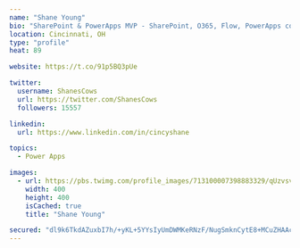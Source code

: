 ```yaml
---
name: "Shane Young"
bio: "SharePoint & PowerApps MVP - SharePoint, O365, Flow, PowerApps consulting? @PowerApps911 | Pure Snark? You found it."
location: Cincinnati, OH
type: "profile"
heat: 89

website: https://t.co/91p5BQ3pUe

twitter:
  username: ShanesCows
  url: https://twitter.com/ShanesCows
  followers: 15557

linkedin:
  url: https://www.linkedin.com/in/cincyshane

topics:
  - Power Apps

images:
  - url: https://pbs.twimg.com/profile_images/713100007398883329/qUzvsvQ3_400x400.jpg
    width: 400
    height: 400
    isCached: true
    title: "Shane Young"

secured: "dl9k6TkdAZuxbI7h/+yKL+5YYsIyUmDWMKeRNzF/NugSmknCytE8+MCuZHAAc1UChNAWyV7mFAk/RFZuk05wvQK3J4n3TSgoY/o6VywArIQRmLiRm3qelosaVNNC8Pmt72RYIguSLh8trUEo2vigLCsmBuQHWRQw1bIVa4mr4mAzsbWS9LshA3mCdkACYoXoPY6E1Y0FUVbiz3B42mUb0c5x9er3WHfA2ltCAUi2biOEK+LS6LhheSHt3uQKesXvG6YKq6OYEQB6MMKIMlEVlluvjc1UXsWxnSIIJjE3Zd2/qfzu+2pSifU2zkjyB9KemJWk9JvQNvKDGbkuhpgeBY2/qHgAJCQvBBNEHvu5PGUPmk1hlZcuLtoiHdM/9uJ6ejDmIlG/oWoBZLRGugUOzJbGNDgBMVoUEWQ/3VRguW4=;ZXuqDEvKg7Sm3rX3ltgPvQ=="
---
```


